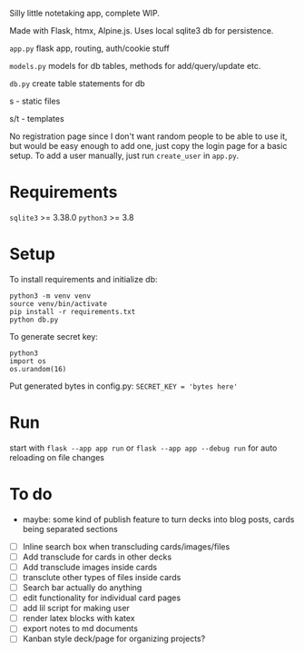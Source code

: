 Silly little notetaking app, complete WIP.

Made with Flask, htmx, Alpine.js. Uses local sqlite3 db for persistence.

`app.py` flask app, routing, auth/cookie stuff

`models.py` models for db tables, methods for add/query/update etc.

`db.py` create table statements for db

s - static files

s/t - templates

No registration page since I don't want random people to be able to use it, but would be easy enough to add one, just copy the login page for a basic setup.
To add a user manually, just run `create_user` in `app.py`.

# Requirements
`sqlite3` >= 3.38.0
`python3` >= 3.8

# Setup
To install requirements and initialize db:
```
python3 -m venv venv
source venv/bin/activate
pip install -r requirements.txt
python db.py
```

To generate secret key:
```
python3
import os
os.urandom(16)
```
Put generated bytes in config.py: `SECRET_KEY = 'bytes here'`

# Run
start with `flask --app app run` or `flask --app app --debug run` for auto reloading on file changes

# To do
- maybe: some kind of publish feature to turn decks into blog posts, cards being separated sections
- [ ] Inline search box when transcluding cards/images/files
- [ ] Add transclude for cards in other decks
- [ ] Add transclude images inside cards
- [ ] transclute other types of files inside cards
- [ ] Search bar actually do anything
- [ ] edit functionality for individual card pages
- [ ] add lil script for making user
- [ ] render latex blocks with katex
- [ ] export notes to md documents
- [ ] Kanban style deck/page for organizing projects?
